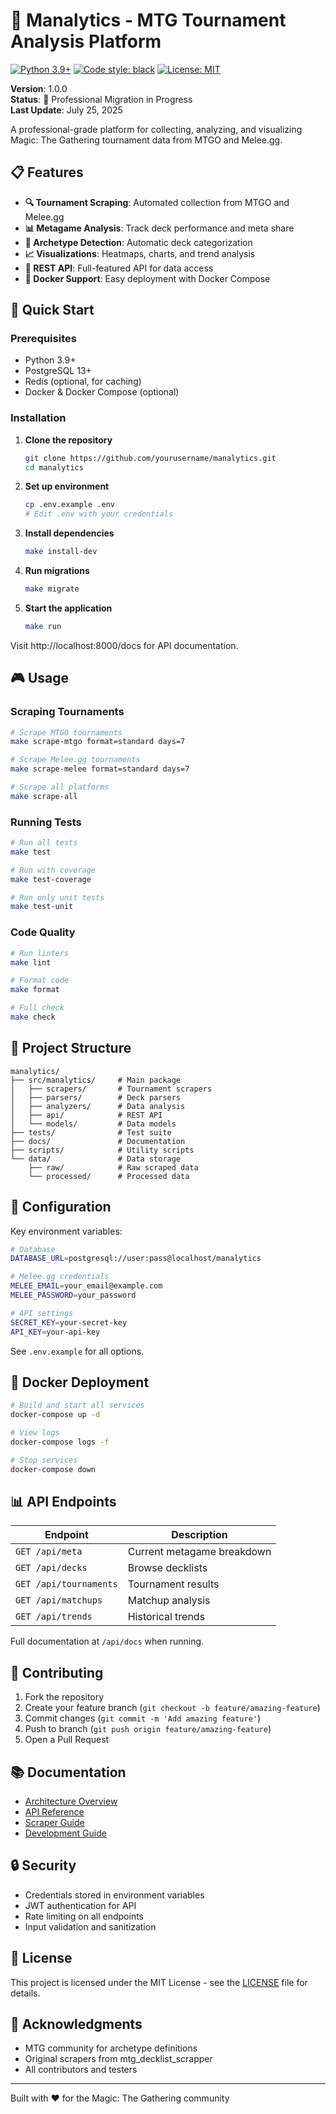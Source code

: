 # 🎯 Manalytics - MTG Tournament Analysis Platform

[![Python 3.9+](https://img.shields.io/badge/python-3.9+-blue.svg)](https://www.python.org/downloads/)
[![Code style: black](https://img.shields.io/badge/code%20style-black-000000.svg)](https://github.com/psf/black)
[![License: MIT](https://img.shields.io/badge/License-MIT-yellow.svg)](https://opensource.org/licenses/MIT)

**Version**: 1.0.0  
**Status**: 🚧 Professional Migration in Progress  
**Last Update**: July 25, 2025

A professional-grade platform for collecting, analyzing, and visualizing Magic: The Gathering tournament data from MTGO and Melee.gg.

## 📋 Features

- **🔍 Tournament Scraping**: Automated collection from MTGO and Melee.gg
- **📊 Metagame Analysis**: Track deck performance and meta share
- **🎨 Archetype Detection**: Automatic deck categorization
- **📈 Visualizations**: Heatmaps, charts, and trend analysis
- **🚀 REST API**: Full-featured API for data access
- **🐳 Docker Support**: Easy deployment with Docker Compose

## 🚀 Quick Start

### Prerequisites

- Python 3.9+
- PostgreSQL 13+
- Redis (optional, for caching)
- Docker & Docker Compose (optional)

### Installation

1. **Clone the repository**
   ```bash
   git clone https://github.com/yourusername/manalytics.git
   cd manalytics
   ```

2. **Set up environment**
   ```bash
   cp .env.example .env
   # Edit .env with your credentials
   ```

3. **Install dependencies**
   ```bash
   make install-dev
   ```

4. **Run migrations**
   ```bash
   make migrate
   ```

5. **Start the application**
   ```bash
   make run
   ```

Visit http://localhost:8000/docs for API documentation.

## 🎮 Usage

### Scraping Tournaments

```bash
# Scrape MTGO tournaments
make scrape-mtgo format=standard days=7

# Scrape Melee.gg tournaments  
make scrape-melee format=standard days=7

# Scrape all platforms
make scrape-all
```

### Running Tests

```bash
# Run all tests
make test

# Run with coverage
make test-coverage

# Run only unit tests
make test-unit
```

### Code Quality

```bash
# Run linters
make lint

# Format code
make format

# Full check
make check
```

## 📁 Project Structure

```
manalytics/
├── src/manalytics/     # Main package
│   ├── scrapers/       # Tournament scrapers
│   ├── parsers/        # Deck parsers
│   ├── analyzers/      # Data analysis
│   ├── api/            # REST API
│   └── models/         # Data models
├── tests/              # Test suite
├── docs/               # Documentation
├── scripts/            # Utility scripts
└── data/               # Data storage
    ├── raw/            # Raw scraped data
    └── processed/      # Processed data
```

## 🔧 Configuration

Key environment variables:

```bash
# Database
DATABASE_URL=postgresql://user:pass@localhost/manalytics

# Melee.gg credentials
MELEE_EMAIL=your_email@example.com
MELEE_PASSWORD=your_password

# API settings
SECRET_KEY=your-secret-key
API_KEY=your-api-key
```

See `.env.example` for all options.

## 🐳 Docker Deployment

```bash
# Build and start all services
docker-compose up -d

# View logs
docker-compose logs -f

# Stop services
docker-compose down
```

## 📊 API Endpoints

| Endpoint | Description |
|----------|-------------|
| `GET /api/meta` | Current metagame breakdown |
| `GET /api/decks` | Browse decklists |
| `GET /api/tournaments` | Tournament results |
| `GET /api/matchups` | Matchup analysis |
| `GET /api/trends` | Historical trends |

Full documentation at `/api/docs` when running.

## 🤝 Contributing

1. Fork the repository
2. Create your feature branch (`git checkout -b feature/amazing-feature`)
3. Commit changes (`git commit -m 'Add amazing feature'`)
4. Push to branch (`git push origin feature/amazing-feature`)
5. Open a Pull Request

## 📚 Documentation

- [Architecture Overview](docs/architecture/README.md)
- [API Reference](docs/api/README.md)
- [Scraper Guide](docs/scrapers/README.md)
- [Development Guide](docs/guides/development.md)

## 🔒 Security

- Credentials stored in environment variables
- JWT authentication for API
- Rate limiting on all endpoints
- Input validation and sanitization

## 📄 License

This project is licensed under the MIT License - see the [LICENSE](LICENSE) file for details.

## 🙏 Acknowledgments

- MTG community for archetype definitions
- Original scrapers from mtg_decklist_scrapper
- All contributors and testers

---

Built with ❤️ for the Magic: The Gathering community